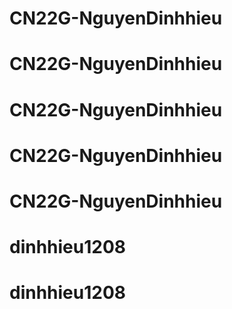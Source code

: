 # CN22G-NguyenDinhhieu
# CN22G-NguyenDinhhieu
# CN22G-NguyenDinhhieu
# CN22G-NguyenDinhhieu
# CN22G-NguyenDinhhieu
# dinhhieu1208
# dinhhieu1208
